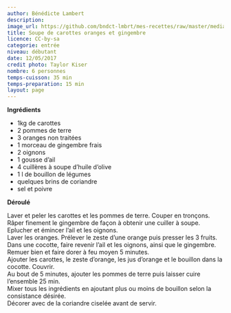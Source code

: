 ```yaml
---
author: Bénédicte Lambert
description: 
image_url: https://github.com/bndct-lmbrt/mes-recettes/raw/master/medias/soupe-carottes-orange.jpg
title: Soupe de carottes oranges et gingembre
licence: CC-by-sa
categorie: entrée
niveau: débutant
date: 12/05/2017
credit photo: Taylor Kiser
nombre: 6 personnes
temps-cuisson: 35 min
temps-preparation: 15 min
layout: page
---
```



**Ingrédients**
  

* 1kg de carottes
* 2 pommes de terre
* 3 oranges non traitées
* 1 morceau de gingembre frais
* 2 oignons
* 1 gousse d’ail
* 4 cuillères à soupe d’huile d’olive
* 1 l de bouillon de légumes
* quelques brins de coriandre
* sel et poivre

**Déroulé**

Laver et peler les carottes et les pommes de terre. Couper en tronçons.  
Râper finement le gingembre de façon à obtenir une cuiller à soupe.  
Eplucher et émincer l’ail et les oignons.  
Laver les oranges. Prélever le zeste d’une orange puis presser les 3 fruits.  
Dans une cocotte, faire revenir l’ail et les oignons, ainsi que le gingembre. Remuer bien et faire dorer à feu moyen 5 minutes.    
Ajouter les carottes, le zeste d’orange, les jus d’orange et le bouillon dans la cocotte. Couvrir.  
Au bout de 5 minutes, ajouter les pommes de terre puis laisser cuire l’ensemble 25 min.  
Mixer tous les ingrédients en ajoutant plus ou moins de bouillon selon la consistance désirée.   
Décorer avec de la coriandre ciselée avant de servir.  